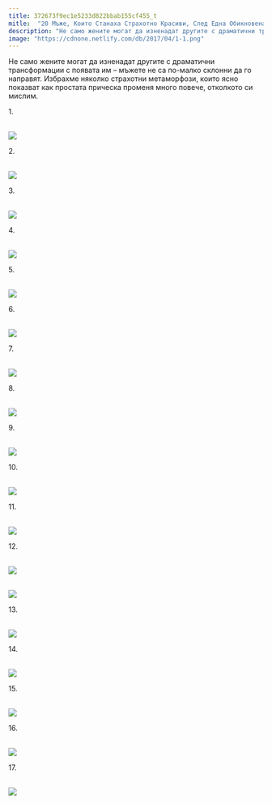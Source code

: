 ```yaml
---
title: 372673f9ec1e5233d822bbab155cf455_t
mitle:  "20 Мъже, Които Станаха Страхотно Красиви, След Една Обикновена Прическа!"
description: "Не само жените могат да изненадат другите с драматични трансформации с появата им - мъжете не са по-малко склонни да го направят. Избрахме няколко страхотни метамо"
image: "https://cdnone.netlify.com/db/2017/04/1-1.png"
---
```


 <p>Не само жените могат да изненадат другите с драматични трансформации с появата им – мъжете не са по-малко склонни да го направят. Избрахме няколко страхотни метаморфози, които ясно показват как простата прическа променя много повече, отколкото си мислим.</p>      <p>1.</p> <p> <br/><img src="https://cdnone.netlify.com/db/2017/04/1-1.png"/></p>  <p>2.</p>      <p> <br/><img src="https://cdnone.netlify.com/db/2017/04/2-1.png"/></p> <p>3.</p> <p> <br/><img src="https://cdnone.netlify.com/db/2017/04/3-1.png"/></p> <p>4.</p>      <p> <br/><img src="https://cdnone.netlify.com/db/2017/04/4-1.png"/></p> <p>5.</p> <p> <br/><img src="https://cdnone.netlify.com/db/2017/04/5-1.png"/></p> <p>6.</p> <p> <br/><img src="https://cdnone.netlify.com/db/2017/04/6.png"/></p> <p>7.</p>      <p> <br/><img src="https://cdnone.netlify.com/db/2017/04/7-1.png"/></p> <p>8.</p> <p> <br/><img src="https://cdnone.netlify.com/db/2017/04/8.png"/></p> <p>9.</p>      <p> <br/><img src="https://cdnone.netlify.com/db/2017/04/9.png"/></p> <p>10.</p> <p> <br/><img src="https://cdnone.netlify.com/db/2017/04/10.png"/></p> <p>11.</p> <p> <br/><img src="https://cdnone.netlify.com/db/2017/04/11.png"/></p> <p>12.</p> <p> <br/><img src="https://cdnone.netlify.com/db/2017/04/12.png"/></p>  <p> <br/><img src="https://cdnone.netlify.com/db/2017/04/13.png"/></p> <p>13.</p> <p> <br/><img src="https://cdnone.netlify.com/db/2017/04/14.png"/></p> <p>14.</p> <p> <br/><img src="https://cdnone.netlify.com/db/2017/04/15.png"/></p> <p>15.</p> <p> <br/><img src="https://cdnone.netlify.com/db/2017/04/16.png"/></p>  <p>16.</p> <p> <br/><img src="https://cdnone.netlify.com/db/2017/04/17.png"/></p> <p>17.</p> <p> <br/><img src="https://cdnone.netlify.com/db/2017/07/Screen-Shot-2017-07-16-at-1.03.01-PM-760x410.png"/></p>       